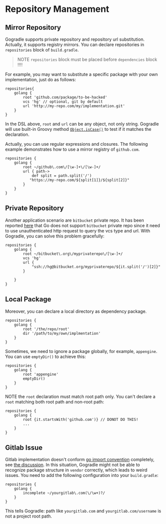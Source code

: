 # Repository Management 

## Mirror Repository

Gogradle supports private repository and repository url substitution. Actually, it supports registry mirrors. You can declare repositories in `repositories` block of `build.gradle`.

> NOTE `repositories` block must be placed before `dependencies` block !!!!

For example, you may want to substitute a specific package with your own implementation, just do as follows:

```
repositories{
    golang {
        root 'github.com/package/to-be-hacked' 
        vcs 'hg' // optional, git by default
        url 'http://my-repo.com/my/implementation.git'
    }    
}
```

In the DSL above, `root` and `url` can be any object, not only string. Gogradle will use built-in Groovy method [`Object.isCase()`](http://mrhaki.blogspot.jp/2009/08/groovy-goodness-switch-statement.html) to test if it matches the declaration.

Actually, you can use regular expressions and closures. The following example demonstrates how to use a mirror registry of `github.com`.

```
repositories {
    golang {
        root ~/github\.com\/[\w-]+\/[\w-]+/
        url { path->
            def split = path.split('/')
           "https://my-repo.com/${split[1]}/${split[2]}" 
        }
    }
}    
```

## Private Repository

Another application scenario are `bitbucket` private repo. It has been reported [here](https://groups.google.com/forum/#!msg/golang-nuts/li8J9a-Tbz0/sGqklQcSR8cJ) that
Go does not support `bitbucket` private repo since it need to use unauthenticated http request to query the vcs type and url. With Gogradle, you can solve this problem gracefully:

```
repositories {
    golang {
        root ~/bitbucket\.org\/myprivaterepo\/[\w-]+/
        vcs 'hg'
        url { 
            "ssh://hg@bitbucket.org/myprivaterepo/${it.split('/')[2]}" 
        }
        
    }
}    
```

## Local Package

Moreover, you can declare a local directory as dependency package.

```
repositories {
    golang {
        root '/the/repo/root' 
        dir '/path/to/my/own/implmentation'
    }
}    
```

Sometimes, we need to ignore a package globally, for example, `appengine`. You can use `emptyDir()` to achieve this:
 
```
repositories {
    golang {
        root 'appengine'
        emptyDir()
    }
}
```

NOTE the `root` declaration must match root path only. You can't declare a `root` matching both root path and non-root path:

```
repositories {
    golang {
        root {it.startsWith('github.com')} // DONOT DO THIS!
        ...
    }
}  
``` 
## Gitlab Issue

Gitlab implementation doesn't conform [go import convention](https://golang.org/cmd/go/#hdr-Relative_import_paths) completely, see [the discussion](https://gitlab.com/gitlab-org/gitlab-ce/issues/35101#note_35565222). In this situation, Gogradle might not be able to recognize package structure in `vendor` correctly, which leads to weird issues. You need to add the following configuration into your `build.gradle`:

```
repositories {
    golang {
        incomplete ~/yourgitlab\.com(\/\w+)?/
    }
}
```

This tells Gogradle: path like `yourgitlab.com` and `yourgitlab.com/username` is not a project root path.